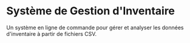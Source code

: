 # Système de Gestion d'Inventaire

Un système en ligne de commande pour gérer et analyser les données d'inventaire à partir de fichiers CSV.
